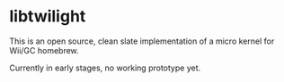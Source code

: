 # libtwilight

This is an open source, clean slate implementation of a micro kernel for Wii/GC homebrew.

Currently in early stages, no working prototype yet.
